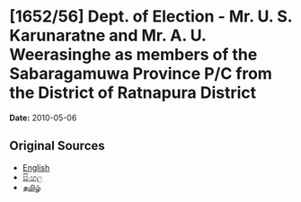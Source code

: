 # [1652/56] Dept. of Election - Mr. U. S. Karunaratne and Mr. A. U. Weerasinghe as members of the Sabaragamuwa Province P/C from the District of Ratnapura District

**Date:** 2010-05-06

## Original Sources

- [English](https://documents.gov.lk/view/extra-gazettes/2010/5/1652-56_E.pdf)
- [සිංහල](https://documents.gov.lk/view/extra-gazettes/2010/5/1652-56_S.pdf)
- [தமிழ்](https://documents.gov.lk/view/extra-gazettes/2010/5/1652-56_T.pdf)
